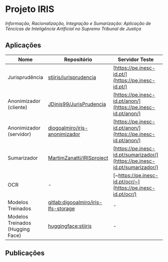 # Projeto IRIS
###### Informação, Racionalização, Integração e Sumarização: Aplicação de Téncicas de Inteligência Artificial no Supremo Tribunal de Justiça

## Aplicações

| Nome                    | Repositório                                  | Servidor Teste                                                              | Servidor Produção                                |
|-------------------------|----------------------------------------------|-----------------------------------------------------------------------------|--------------------------------------------------|
| Jurisprudência          | [stjiris/jurisprudencia][juris]              | [https://pe.inesc-id.pt/](https://pe.inesc-id.pt/)                          | [~https://juris.stj.pt/~](https://juris.stj.pt/) |
| Anonimizador (cliente)  | [JDinis99/JurisPrudencia][anon-cli]          | [https://pe.inesc-id.pt/anon/](https://pe.inesc-id.pt/anon/)                | [~https://anon.stj.pt/~](https://anon.stj.pt/)   |
| Anonimizador (servidor) | [diogoalmiro/iris-anonimizador][anon-ser]    | [https://pe.inesc-id.pt/anon/](https://pe.inesc-id.pt/anon/)                | [~https://anon.stj.pt/~](https://anon.stj.pt/)   |
| Sumarizador             | [MartimZanatti/IRISproject][sumar]           | [https://pe.inesc-id.pt/sumarizador/](https://pe.inesc-id.pt/sumarizador/)  | [~https://sum.stj.pt/~](https://sum.stj.pt/)     |
| OCR                     | -                                            | [~https://pe.inesc-id.pt/ocr/~](https://pe.inesc-id.pt/ocr/)                | [~https://ocr.stj.pt/~](https://ocr.stj.pt/)     |
| Modelos Treinados       | [gitlab:digooalmiro/iris-lfs-storage][model] | - | - |
| Modelos Treinados (Hugging Face) | [huggingface:stjiris](https://huggingface.co/stjiris) | - | - |

[juris]: https://www.github.com/stjiris/jurisprudencia
[anon-ser]: https://www.github.com/diogoalmiro/iris-anonimizador
[anon-cli]: https://github.com/JDinis99/JurisPrudencia
[sumar]: https://github.com/MartimZanatti/IRISproject
[model]: https://gitlab.com/diogoalmiro/iris-lfs-storage/

## Publicações
